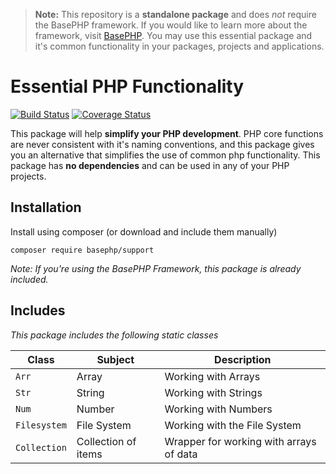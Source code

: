> **Note:** This repository is a **standalone package** and does *not* require the BasePHP framework. If you would like to learn more about the framework, visit [BasePHP](https://github.com/basephp/framework). You may use this essential package and it's common functionality in your packages, projects and applications.

# Essential PHP Functionality

[![Build Status](https://travis-ci.org/basephp/support.svg?branch=master)](https://travis-ci.org/basephp/support) [![Coverage Status](https://coveralls.io/repos/github/basephp/support/badge.svg?branch=master)](https://coveralls.io/github/basephp/support?branch=master)

This package will help **simplify your PHP development**. PHP core functions are never consistent with it's naming conventions, and this package gives you an alternative that simplifies the use of common php functionality. This package has **no dependencies** and can be used in any of your PHP projects.

## Installation

Install using composer (or download and include them manually)

```
composer require basephp/support
```
*Note: If you're using the BasePHP Framework, this package is already included.*

## Includes

*This package includes the following static classes*

|Class            |Subject              |Description                     |
|---              |---                  |---                             |
|`Arr`            | Array               | Working with Arrays            |
|`Str`            | String              | Working with Strings           |
|`Num`            | Number              | Working with Numbers           |
|`Filesystem`     | File System         | Working with the File System   |
|`Collection`     | Collection of items | Wrapper for working with arrays of data |
